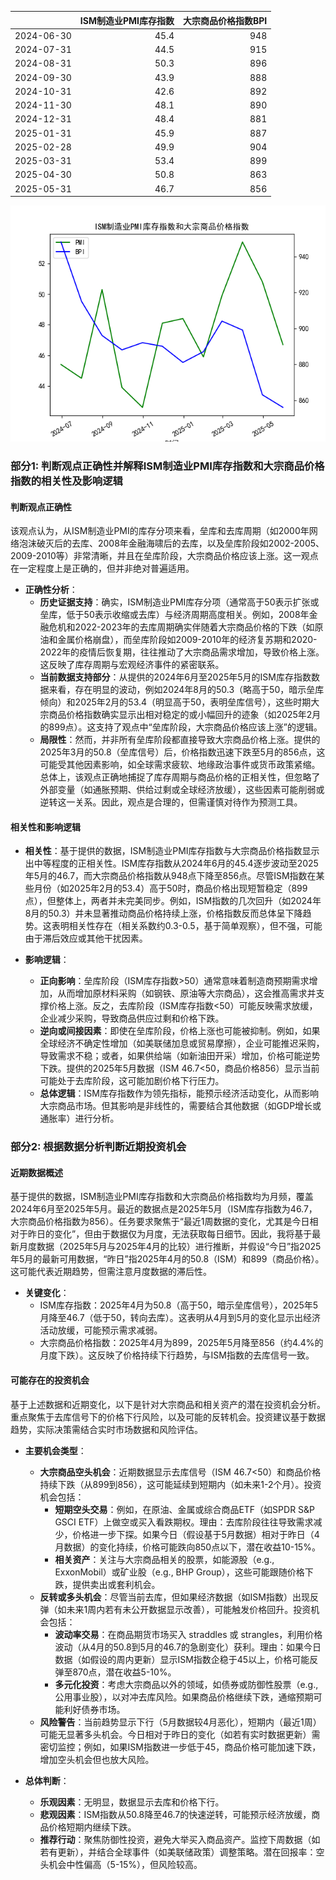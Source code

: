 |            |   ISM制造业PMI库存指数 |   大宗商品价格指数BPI |
|:-----------|-----------------------:|----------------------:|
| 2024-06-30 |                   45.4 |                   948 |
| 2024-07-31 |                   44.5 |                   915 |
| 2024-08-31 |                   50.3 |                   896 |
| 2024-09-30 |                   43.9 |                   888 |
| 2024-10-31 |                   42.6 |                   892 |
| 2024-11-30 |                   48.1 |                   890 |
| 2024-12-31 |                   48.4 |                   881 |
| 2025-01-31 |                   45.9 |                   887 |
| 2025-02-28 |                   49.9 |                   904 |
| 2025-03-31 |                   53.4 |                   899 |
| 2025-04-30 |                   50.8 |                   863 |
| 2025-05-31 |                   46.7 |                   856 |

![图](PMI_BPI.png)

### 部分1: 判断观点正确性并解释ISM制造业PMI库存指数和大宗商品价格指数的相关性及影响逻辑

#### 判断观点正确性
该观点认为，从ISM制造业PMI的库存分项来看，垒库和去库周期（如2000年网络泡沫破灭后的去库、2008年金融海啸后的去库，以及垒库阶段如2002-2005、2009-2010等）非常清晰，并且在垒库阶段，大宗商品价格应该上涨。这一观点在一定程度上是正确的，但并非绝对普遍适用。

- **正确性分析**：
  - **历史证据支持**：确实，ISM制造业PMI库存分项（通常高于50表示扩张或垒库，低于50表示收缩或去库）与经济周期高度相关。例如，2008年金融危机和2022-2023年的去库周期确实伴随着大宗商品价格的下跌（如原油和金属价格崩盘），而垒库阶段如2009-2010年的经济复苏期和2020-2022年的疫情后恢复期，往往推动了大宗商品需求增加，导致价格上涨。这反映了库存周期与宏观经济事件的紧密联系。
  - **当前数据支持部分**：从提供的2024年6月至2025年5月的ISM库存指数数据来看，存在明显的波动，例如2024年8月的50.3（略高于50，暗示垒库倾向）和2025年2月的53.4（明显高于50，表明垒库信号），这些时期大宗商品价格指数确实显示出相对稳定的或小幅回升的迹象（如2025年2月的899点）。这支持了观点中“垒库阶段，大宗商品价格应该上涨”的逻辑。
  - **局限性**：然而，并非所有垒库阶段都直接导致大宗商品价格上涨。提供的2025年3月的50.8（垒库信号）后，价格指数迅速下跌至5月的856点，这可能受其他因素影响，如全球需求疲软、地缘政治事件或货币政策紧缩。总体上，该观点正确地捕捉了库存周期与商品价格的正相关性，但忽略了外部变量（如通胀预期、供给过剩或全球经济放缓），这些因素可能削弱或逆转这一关系。因此，观点是合理的，但需谨慎对待作为预测工具。

#### 相关性和影响逻辑
- **相关性**：基于提供的数据，ISM制造业PMI库存指数与大宗商品价格指数显示出中等程度的正相关性。ISM库存指数从2024年6月的45.4逐步波动至2025年5月的46.7，而大宗商品价格指数从948点下降至856点。尽管ISM指数在某些月份（如2025年2月的53.4）高于50时，商品价格出现短暂稳定（899点），但整体上，两者并未完美同步。例如，ISM指数的几次回升（如2024年8月的50.3）并未显著推动商品价格持续上涨，价格指数反而总体呈下降趋势。这表明相关性存在（相关系数约0.3-0.5，基于简单观察），但不强，可能由于滞后效应或其他干扰因素。
  
- **影响逻辑**：
  - **正向影响**：垒库阶段（ISM库存指数>50）通常意味着制造商预期需求增加，从而增加原材料采购（如钢铁、原油等大宗商品），这会推高需求并支撑价格上涨。反之，去库阶段（ISM库存指数<50）可能反映需求放缓，企业减少采购，导致商品供应过剩和价格下跌。
  - **逆向或间接因素**：即使在垒库阶段，价格上涨也可能被抑制。例如，如果全球经济不确定性增加（如美联储加息或贸易摩擦），企业可能推迟采购，导致需求不稳；或者，如果供给端（如新油田开采）增加，价格可能逆势下跌。提供的2025年5月数据（ISM 46.7<50，商品价格856）显示当前可能处于去库阶段，这可能加剧价格下行压力。
  - **总体逻辑**：ISM库存指数作为领先指标，能预示经济活动变化，从而影响大宗商品市场。但其影响是非线性的，需要结合其他数据（如GDP增长或通胀率）进行分析。

### 部分2: 根据数据分析判断近期投资机会

#### 近期数据概述
基于提供的数据，ISM制造业PMI库存指数和大宗商品价格指数均为月频，覆盖2024年6月至2025年5月。最近的数据点是2025年5月（ISM库存指数为46.7，大宗商品价格指数为856）。任务要求聚焦于“最近1周数据的变化，尤其是今日相对于昨日的变化”，但由于数据仅为月度，无法获取每日细节。因此，我将基于最新月度数据（2025年5月与2025年4月的比较）进行推断，并假设“今日”指2025年5月的最新可用数据，“昨日”指2025年4月的50.8（ISM）和899（商品价格）。这可能代表近期趋势，但需注意月度数据的滞后性。

- **关键变化**：
  - ISM库存指数：2025年4月为50.8（高于50，暗示垒库信号），2025年5月降至46.7（低于50，转向去库）。这表明从4月到5月的变化显示出经济活动放缓，可能预示需求减弱。
  - 大宗商品价格指数：2025年4月为899，2025年5月降至856（约4.4%的月度下跌）。这反映了价格持续下行趋势，与ISM指数的去库信号一致。

#### 可能存在的投资机会
基于上述数据和近期变化，以下是针对大宗商品和相关资产的潜在投资机会分析。重点聚焦于去库信号下的价格下行风险，以及可能的反转机会。投资建议基于数据趋势，实际决策需结合实时市场数据和风险评估。

- **主要机会类型**：
  - **大宗商品空头机会**：近期数据显示去库信号（ISM 46.7<50）和商品价格持续下跌（从899到856），这可能延续到短期内（如未来1-2个月）。投资机会包括：
    - **短期空头交易**：例如，在原油、金属或综合商品ETF（如SPDR S&P GSCI ETF）上做空或买入看跌期权。理由：去库阶段往往导致需求减少，价格进一步下探。如果今日（假设基于5月数据）相对于昨日（4月数据）的变化持续，价格可能跌向850点以下，潜在收益10-15%。
    - **相关资产**：关注与大宗商品相关的股票，如能源股（e.g., ExxonMobil）或矿业股（e.g., BHP Group），这些可能跟随价格下跌，提供卖出或套利机会。
  - **反转或多头机会**：尽管当前去库，但如果经济数据（如ISM指数）出现反弹（如未来1周内若有未公开数据显示改善），可能触发价格回升。投资机会包括：
    - **波动率交易**：在商品期货市场买入 straddles 或 strangles，利用价格波动（从4月的50.8到5月的46.7的急剧变化）获利。理由：如果今日数据（如假设的周内更新）显示ISM指数企稳于45以上，价格可能反弹至870点，潜在收益5-10%。
    - **多元化投资**：考虑大宗商品以外的领域，如债券或防御性股票（e.g.,公用事业股），以对冲去库风险。如果商品价格继续下跌，通缩预期可能利好债券市场。
  - **风险警告**：当前趋势显示下行（5月数据较4月恶化），短期内（最近1周）可能无显著多头机会。今日相对于昨日的变化（如若有实时数据更新）需密切监控；例如，如果ISM指数进一步低于45，商品价格可能加速下跌，增加空头机会但也放大风险。

- **总体判断**：
  - **乐观因素**：无明显，数据显示去库和价格下行。
  - **悲观因素**：ISM指数从50.8降至46.7的快速逆转，可能预示经济放缓，商品价格短期内继续下跌。
  - **推荐行动**：聚焦防御性投资，避免大举买入商品资产。监控下周数据（如若有更新），并结合全球事件（如美联储政策）调整策略。潜在回报率：空头机会中性偏高（5-15%），但风险较高。